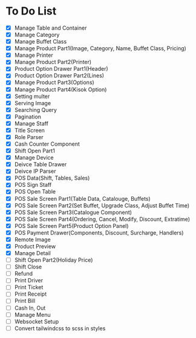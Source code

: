 # To Do List

- [x] Manage Table and Container
- [x] Manage Category
- [x] Manage Buffet Class
- [x] Manage Product Part1(Image, Category, Name, Buffet Class, Pricing)
- [x] Manage Printer
- [x] Manage Product Part2(Printer)
- [x] Product Option Drawer Part1(Header)
- [x] Product Option Drawer Part2(Lines)
- [x] Manage Product Part3(Options)
- [x] Manage Product Part4(Kisok Option)
- [x] Setting multer
- [x] Serving Image
- [x] Searching Query
- [x] Pagination
- [x] Manage Staff
- [x] Title Screen
- [x] Role Parser
- [x] Cash Counter Component
- [x] Shift Open Part1
- [x] Manage Device
- [x] Deivce Table Drawer
- [x] Deivce IP Parser
- [x] POS Data(Shift, Tables, Sales)
- [x] POS Sign Staff
- [x] POS Open Table
- [x] POS Sale Screen Part1(Table Data, Catalouge, Buffets)
- [x] POS Sale Screen Part2(Set Buffet, Upgrade Class, Adjust Buffet Time)
- [x] POS Sale Screen Part3(Catalogue Component)
- [x] POS Sale Screen Part4(Ordering, Cancel, Modify, Discount, Extratime)
- [x] POS Sale Screen Part5(Product Option Panel)
- [x] POS Payment Drawer(Components, Discount, Surcharge, Handlers)
- [x] Remote Image
- [x] Product Preview
- [x] Manage Detail
- [ ] Shift Open Part2(Holiday Price)
- [ ] Shift Close
- [ ] Refund
- [ ] Print Driver
- [ ] Print Ticket
- [ ] Print Receipt
- [ ] Print Bill
- [ ] Cash In, Out
- [ ] Manage Menu
- [ ] Websocket Setup
- [ ] Convert tailwindcss to scss in styles
